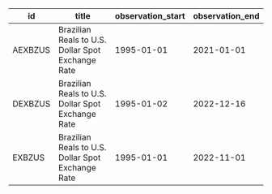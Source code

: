 | id      | title                                             | observation_start   | observation_end   |
|---------|---------------------------------------------------|---------------------|-------------------|
| AEXBZUS | Brazilian Reals to U.S. Dollar Spot Exchange Rate | 1995-01-01          | 2021-01-01        |
| DEXBZUS | Brazilian Reals to U.S. Dollar Spot Exchange Rate | 1995-01-02          | 2022-12-16        |
| EXBZUS  | Brazilian Reals to U.S. Dollar Spot Exchange Rate | 1995-01-01          | 2022-11-01        |